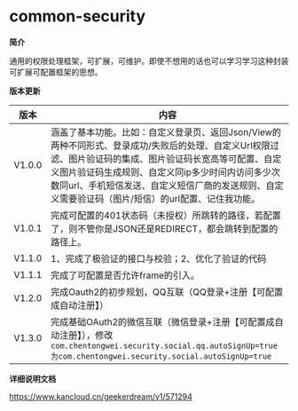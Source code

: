 # common-security
**简介**

通用的权限处理框架，可扩展，可维护。即使不想用的话也可以学习学习这种封装可扩展可配置框架的思想。

**版本更新**

| 版本   | 内容                                                         |
| ------ | ------------------------------------------------------------ |
| V1.0.0 | 涵盖了基本功能。比如：自定义登录页、返回Json/View的两种不同形式、登录成功/失败后的处理、自定义Url权限过滤、图片验证码的集成、图片验证码长宽高等可配置、自定义图片验证码生成规则、自定义同ip多少时间内访问多少次数同url、手机短信发送、自定义短信厂商的发送规则、自定义需要验证码（图片/短信）的url配置、记住我功能。 |
| V1.0.1 | 完成可配置的401状态码（未授权）所跳转的路径，若配置了，则不管你是JSON还是REDIRECT，都会跳转到配置的路径上。 |
| V1.1.0 | 1、完成了极验证的接口与校验；2、优化了验证的代码             |
| V1.1.1 | 完成了可配置是否允许frame的引入。                            |
| V1.2.0 | 完成Oauth2的初步规划，QQ互联（QQ登录+注册【可配置成自动注册】） |
| V1.3.0 | 完成基础OAuth2的微信互联（微信登录+注册【可配置成自动注册】），修改`com.chentongwei.security.social.qq.autoSignUp=true为com.chentongwei.security.social.autoSignUp=true` |

**详细说明文档**

https://www.kancloud.cn/geekerdream/v1/571294

